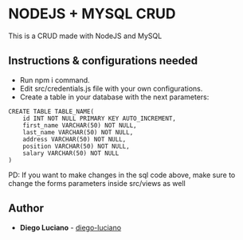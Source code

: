 # NODEJS + MYSQL CRUD

This is a CRUD made with NodeJS and MySQL

## Instructions & configurations  needed
- Run npm i command.
- Edit src/credentials.js file with your own configurations.
- Create a table in your database with the next parameters:
```
CREATE TABLE TABLE_NAME(
    id INT NOT NULL PRIMARY KEY AUTO_INCREMENT,
    first_name VARCHAR(50) NOT NULL,
    last_name VARCHAR(50) NOT NULL,
    address VARCHAR(50) NOT NULL,
    position VARCHAR(50) NOT NULL,
    salary VARCHAR(50) NOT NULL
)
```
PD: If you want to make changes in the sql code above, make sure to change the forms parameters inside src/views as well

## Author

* **Diego Luciano** - [diego-luciano](https://github.com/diego-luciano)
